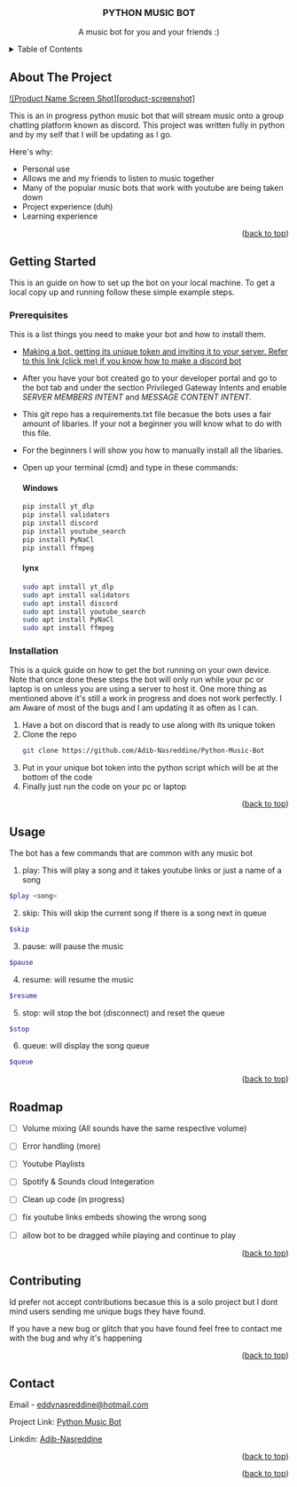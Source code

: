 <a name="readme-top"></a>

<!-- PROJECT LOGO -->
<br />
<div align="center">
  <h3 align="center">PYTHON MUSIC BOT</h3>
  <p align="center">
    A music bot for you and your friends :)
    <br />
  </p>
</div>



<!-- TABLE OF CONTENTS -->
<details>
  <summary>Table of Contents</summary>
  <ol>
    <li>
      <a href="#about-the-project">About The Project</a>
      <ul>
      </ul>
    </li>
    <li>
      <a href="#getting-started">Getting Started</a>
      <ul>
        <li><a href="#prerequisites">Prerequisites</a></li>
        <li><a href="#installation">Installation</a></li>
      </ul>
    </li>
    <li><a href="#usage">Usage</a></li>
    <li><a href="#roadmap">Roadmap</a></li>
    <li><a href="#contact">Contact</a></li>
  </ol>
</details>



<!-- ABOUT THE PROJECT -->
## About The Project

[![Product Name Screen Shot][product-screenshot]](https://example.com)

This is an in progress python music bot that will stream music onto a group chatting platform known as discord. 
This project was written fully in python and by my self that I will be updating as I go.

Here's why:
* Personal use
* Allows me and my friends to listen to music together
* Many of the popular music bots that work with youtube are being taken down
* Project experience (duh)
* Learning experience 

<p align="right">(<a href="#readme-top">back to top</a>)</p>

<!-- GETTING STARTED -->
## Getting Started

This is an guide on how to set up the bot on your local machine.
To get a local copy up and running follow these simple example steps.

### Prerequisites

This is a list things you need to make your bot and how to install them.

* [Making a bot, getting its unique token and inviting it to your server.
  Refer to this link (click me) if you know how to make a discord bot](https://discordpy.readthedocs.io/en/stable/discord.html)
* After you have your bot created go to your developer portal and go to the bot tab and under the section Privileged Gateway Intents and enable *SERVER MEMBERS INTENT* and *MESSAGE CONTENT INTENT*.
* This git repo has a requirements.txt file becasue the bots uses a fair amount of libaries. If your not a beginner you will know what to do with this file.
* For the beginners I will show you how to manually install all the libaries. 
* Open up your terminal (cmd) and type in these commands:
 
  #### Windows

  ```sh
  pip install yt_dlp
  pip install validators
  pip install discord
  pip install youtube_search
  pip install PyNaCl
  pip install ffmpeg
  ```
  #### lynx
  
  ```sh
  sudo apt install yt_dlp
  sudo apt install validators
  sudo apt install discord
  sudo apt install youtube_search
  sudo apt install PyNaCl
  sudo apt install ffmpeg
  ```

### Installation

This is a quick guide on how to get the bot running on your own device. Note that once done these steps
the bot will only run while your pc or laptop is on unless you are using a server to host it.
One more thing as mentioned above it's still a work in progress and does not work perfectly. I am
Aware of most of the bugs and I am updating it as often as I can.

1. Have a bot on discord that is ready to use along with its unique token
2. Clone the repo
   ```sh
   git clone https://github.com/Adib-Nasreddine/Python-Music-Bot
   ```
3. Put in your unique bot token into the python script which will be at the bottom of the code
4. Finally just run the code on your pc or laptop

<p align="right">(<a href="#readme-top">back to top</a>)</p>


<!-- USAGE EXAMPLES -->
## Usage

The bot has a few commands that are common with any music bot

1. play: This will play a song and it takes youtube links or just a name of a song
  ```sh
  $play <song>
  ```
2. skip: This will skip the current song if there is a song next in queue
  ```sh
  $skip
  ```
3. pause: will pause the music
  ```sh
  $pause
  ```
4. resume: will resume the music
  ```sh
  $resume
  ```
5. stop: will stop the bot (disconnect) and reset the queue
  ```sh
  $stop
  ```
6. queue: will display the song queue
  ```sh
  $queue
  ```


<p align="right">(<a href="#readme-top">back to top</a>)</p>



<!-- ROADMAP -->
## Roadmap

- [ ] Volume mixing (All sounds have the same respective volume)
- [ ] Error handling (more)
- [ ] Youtube Playlists 
- [ ] Spotify & Sounds cloud Integeration
- [ ] Clean up code (in progress)
- [ ] fix youtube links embeds showing the wrong song
- [ ] allow bot to be dragged while playing and continue to play 
  

<p align="right">(<a href="#readme-top">back to top</a>)</p>


<!-- CONTRIBUTING -->
## Contributing

Id prefer not accept contributions becasue this is a solo project but I dont mind users sending me unique bugs they have found.

If you have a new bug or glitch that you have found feel free to contact me with the bug and why it's happening 

<p align="right">(<a href="#readme-top">back to top</a>)</p>


<!-- CONTACT -->
## Contact

Email - eddynasreddine@hotmail.com

Project Link: [Python Music Bot](https://github.com/Adib-Nasreddine/Python-Music-Bot)

Linkdin: [Adib-Nasreddine](https://www.linkedin.com/in/adib-nasreddine-938466233/)

<p align="right">(<a href="#readme-top">back to top</a>)</p>


<p align="right">(<a href="#readme-top">back to top</a>)</p>
